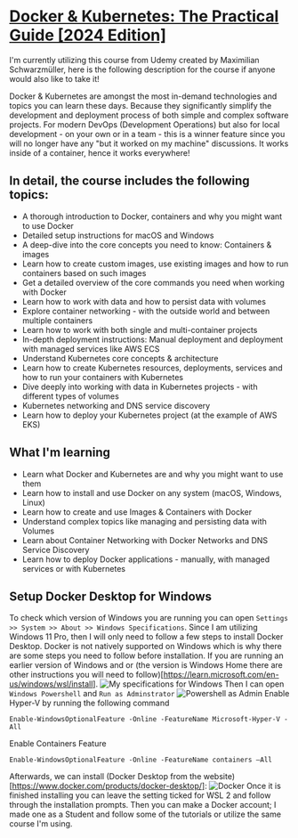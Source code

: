 # [Docker & Kubernetes: The Practical Guide [2024 Edition]](https://www.udemy.com/share/103IaC3@5G0-SQ_L9ghBhMFLdnkrUZJAl7q2eUVI4A234q8Y8LLcBmRGKWcDhkGKGDXmx6wVEA==/)

I'm currently utilizing this course from Udemy created by Maximilian Schwarzmüller, here is the following description for the course if anyone would also like to take it! 

Docker & Kubernetes are amongst the most in-demand technologies and topics you can learn these days. Because they significantly simplify the development and deployment process of both simple and complex software projects. 
For modern DevOps (Development Operations) but also for local development - on your own or in a team - this is a winner feature since you will no longer have any "but it worked on my machine" discussions. It works inside of a container, hence it works everywhere!

## In detail, the course includes the following topics:
- A thorough introduction to Docker, containers and why you might want to use Docker
- Detailed setup instructions for macOS and Windows
- A deep-dive into the core concepts you need to know: Containers & images
- Learn how to create custom images, use existing images and how to run containers based on such images
- Get a detailed overview of the core commands you need when working with Docker
- Learn how to work with data and how to persist data with volumes
- Explore container networking - with the outside world and between multiple containers
- Learn how to work with both single and multi-container projects
- In-depth deployment instructions: Manual deployment and deployment with managed services like AWS ECS
- Understand Kubernetes core concepts & architecture
- Learn how to create Kubernetes resources, deployments, services and how to run your containers with Kubernetes
- Dive deeply into working with data in Kubernetes projects - with different types of volumes
- Kubernetes networking and DNS service discovery
- Learn how to deploy your Kubernetes project (at the example of AWS EKS)

## What I'm learning
- Learn what Docker and Kubernetes are and why you might want to use them
- Learn how to install and use Docker on any system (macOS, Windows, Linux)
- Learn how to create and use Images & Containers with Docker
- Understand complex topics like managing and persisting data with Volumes
- Learn about Container Networking with Docker Networks and DNS Service Discovery
- Learn how to deploy Docker applications - manually, with managed services or with Kubernetes

## Setup Docker Desktop for Windows 
To check which version of Windows you are running you can open `Settings >> System >> About >> Windows Specifications`. Since I am utilizing Windows 11 Pro, then I will only need to follow a few steps to install Docker Desktop. Docker is not natively supported on Windows which is why there are some steps you need to follow before installation. If you are running an earlier version of Windows and or (the version is Windows Home there are other instructions you will need to follow)[https://learn.microsoft.com/en-us/windows/wsl/install].
![My specifications for Windows](https://github.com/nicomcd/Docker/assets/35404943/ebed0b4e-aaa9-45df-8fc6-48286c1ec9b9)
Then I can open `Windows Powershell` and `Run as Adminstrator`
![Powershell as Admin](https://github.com/nicomcd/Docker/assets/35404943/07eb7b6a-8d54-4899-b29b-7fed125cc973)
Enable Hyper-V by running the following command
```
Enable-WindowsOptionalFeature -Online -FeatureName Microsoft-Hyper-V -All
```
Enable Containers Feature
```
Enable-WindowsOptionalFeature -Online -FeatureName containers –All
```
Afterwards, we can install (Docker Desktop from the website)[https://www.docker.com/products/docker-desktop/]:
![Docker](https://github.com/nicomcd/Docker/assets/35404943/90228874-c9dd-49ae-9194-561d081b8aed)
Once it is finished installing you can leave the setting ticked for WSL 2 and follow through the installation prompts. Then you can make a Docker account; I made one as a Student and follow some of the tutorials or utilize the same course I'm using.

